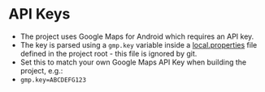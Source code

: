 # API Keys
* The project uses Google Maps for Android which requires an API key.
* The key is parsed using a `gmp.key` variable inside a [local.properties](local.properties) file defined in the project root - this file is ignored by git.
* Set this to match your own Google Maps API Key when building the project, e.g.:
* `gmp.key=ABCDEFG123`
